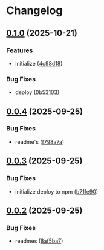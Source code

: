 # Changelog

## [0.1.0](https://github.com/TuwaIO/orbit/compare/orbit-evm-v0.0.4...orbit-evm-v0.1.0) (2025-10-21)


### Features

* initialize ([4c98d18](https://github.com/TuwaIO/orbit/commit/4c98d18e74e3b6494c65a06d0224403600792e2b))


### Bug Fixes

* deploy ([0b53103](https://github.com/TuwaIO/orbit/commit/0b53103638e074f353d151f20c94c51d1dbc9b60))

## [0.0.4](https://github.com/TuwaIO/satellite-connect/compare/orbit-evm-v0.0.3...orbit-evm-v0.0.4) (2025-09-25)


### Bug Fixes

* readme's ([f798a7a](https://github.com/TuwaIO/satellite-connect/commit/f798a7a8b6779f0c912b215cee3e56c2f0f623d8))

## [0.0.3](https://github.com/TuwaIO/satellite-connect/compare/orbit-evm-v0.0.2...orbit-evm-v0.0.3) (2025-09-25)


### Bug Fixes

* initialize deploy to npm ([b71fe90](https://github.com/TuwaIO/satellite-connect/commit/b71fe901d1eadfc065689d6c1054535fdffc7308))

## [0.0.2](https://github.com/TuwaIO/satellite-connect/compare/orbit-evm-v0.0.1...orbit-evm-v0.0.2) (2025-09-25)


### Bug Fixes

* readmes ([8af5ba7](https://github.com/TuwaIO/satellite-connect/commit/8af5ba76f248b2d5386322999904d21ced4220f4))
